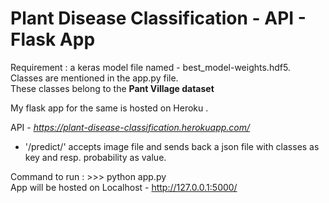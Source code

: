 # Plant Disease Classification - API - Flask App
Requirement : a keras model file named - best_model-weights.hdf5.<br/>
Classes are mentioned in the app.py file. <br/> These classes belong to
the <b>Pant Village dataset</b>

My flask app for the same is hosted on Heroku .

API - <i>https://plant-disease-classification.herokuapp.com/</i>

* '/predict/' accepts image file and sends back a
json file with classes as key and resp. probability as value.

Command to run : >>> python app.py<br/>
  App will be hosted on Localhost - http://127.0.0.1:5000/
